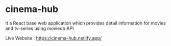 # cinema-hub
 It a React base web application which provides detail information for movies and tv-series using moviedb API

Live Website : https://cinema-hub.netlify.app/

